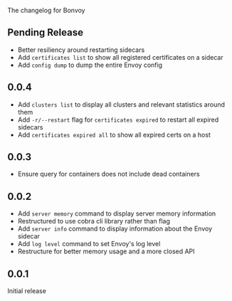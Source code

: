 The changelog for Bonvoy

## Pending Release

* Better resiliency around restarting sidecars
* Add `certificates list` to show all registered certificates on a sidecar
* Add `config dump` to dump the entire Envoy config

## 0.0.4

* Add `clusters list` to display all clusters and relevant statistics around them
* Add `-r/--restart` flag for `certificates expired` to restart all expired sidecars
* Add `certificates expired all` to show all expired certs on a host

## 0.0.3

* Ensure query for containers does not include dead containers

## 0.0.2

* Add `server memory` command to display server memory information
* Restructured to use cobra cli library rather than flag
* Add `server info` command to display information about the Envoy sidecar
* Add `log level` command to set Envoy's log level
* Restructure for better memory usage and a more closed API

## 0.0.1

Initial release